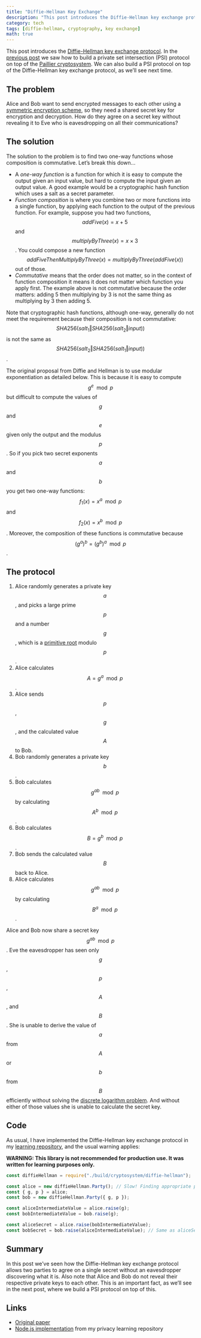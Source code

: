```yaml
---
title: "Diffie-Hellman Key Exchange"
description: "This post introduces the Diffie-Hellman key exchange protocol."
category: tech
tags: [diffie-hellman, cryptography, key exchange]
math: true
---
```


This post introduces the [Diffie-Hellman key exchange protocol][diffie-hellman wiki]. In the [previous post][psi paillier blogpost] we saw how to build a private set intersection (PSI) protocol on top of the [Paillier cryptosystem][paillier cryptosystem blogpost]. We can also build a PSI protocol on top of the Diffie-Hellman key exchange protocol, as we’ll see next time.

## The problem

Alice and Bob want to send encrypted messages to each other using a [symmetric encryption scheme][symmetric encryption wiki], so they need a shared secret key for encryption and decryption. How do they agree on a secret key without revealing it to Eve who is eavesdropping on all their communications?

## The solution

The solution to the problem is to find two one-way functions whose composition is commutative. Let’s break this down...

- A _one-way function_ is a function for which it is easy to compute the output given an input value, but hard to compute the input given an output value. A good example would be a cryptographic hash function which uses a salt as a secret parameter.
- _Function composition_ is where you combine two or more functions into a single function, by applying each function to the output of the previous function. For example, suppose you had two functions, $$addFive(x) = x + 5$$ and $$multiplyByThree(x) = x \times 3$$. You could compose a new function $$addFiveThenMultiplyByThree(x) = multiplyByThree(addFive(x))$$ out of those.
- _Commutative_ means that the order does not matter, so in the context of function composition it means it does not matter which function you apply first. The example above is not commutative because the order matters: adding 5 then multiplying by 3 is not the same thing as multiplying by 3 then adding 5.

Note that cryptographic hash functions, although one-way, generally do not meet the requirement because their composition is not commutative: $$SHA256(salt_1 \Vert SHA256(salt_2 \Vert input))$$ is not the same as $$SHA256(salt_2 \Vert SHA256(salt_1 \Vert input))$$.

The original proposal from Diffie and Hellman is to use modular exponentiation as detailed below. This is because it is easy to compute $$g^e \mod p$$ but difficult to compute the values of $$g$$ and $$e$$ given only the output and the modulus $$p$$. So if you pick two secret exponents $$a$$ and $$b$$ you get two one-way functions: $$f_1(x) = x^a \mod p$$ and $$f_2(x) = x^b \mod p$$. Moreover, the composition of these functions is commutative because $$(g^a)^b = (g^b)^a \mod p$$.

## The protocol

1. Alice randomly generates a private key $$a$$, and picks a large prime $$p$$ and a number $$g$$, which is a [primitive root][primitive root wiki] modulo $$p$$.
1. Alice calculates $$A = g^a \mod p$$.
1. Alice sends $$p$$, $$g$$, and the calculated value $$A$$ to Bob.
1. Bob randomly generates a private key $$b$$.
1. Bob calculates $$g^{ab} \mod p$$ by calculating $$A^b \mod p$$.
1. Bob calculates $$B = g^b \mod p$$.
1. Bob sends the calculated value $$B$$ back to Alice.
1. Alice calculates $$g^{ab} \mod p$$ by calculating $$B^a \mod p$$.

Alice and Bob now share a secret key $$g^{ab} \mod p$$. Eve the eavesdropper has seen only $$g$$, $$p$$, $$A$$, and $$B$$. She is unable to derive the value of $$a$$ from $$A$$ or $$b$$ from $$B$$ efficiently without solving the [discrete logarithm problem][discrete logarithm wiki]. And without either of those values she is unable to calculate the secret key.

## Code

As usual, I have implemented the Diffie-Hellman key exchange protocol in my [learning repository][willclarktech privacy-implementations], and the usual warning applies:

**WARNING: This library is not recommended for production use. It was written for learning purposes only.**

```js
const diffieHellman = require("./build/cryptosystem/diffie-hellman");

const alice = new diffieHellman.Party(); // Slow! Finding appropriate prime numbers.
const { g, p } = alice;
const bob = new diffieHellman.Party({ g, p });

const aliceIntermediateValue = alice.raise(g);
const bobIntermediateValue = bob.raise(g);

const aliceSecret = alice.raise(bobIntermediateValue);
const bobSecret = bob.raise(aliceIntermediateValue); // Same as aliceSecret
```

## Summary

In this post we’ve seen how the Diffie-Hellman key exchange protocol allows two parties to agree on a single secret without an eavesdropper discovering what it is. Also note that Alice and Bob do not reveal their respective private keys to each other. This is an important fact, as we’ll see in the next post, where we build a PSI protocol on top of this.

## Links

- [Original paper][diffie-hellman 1976]
- [Node.js implementation][willclarktech implementation] from my privacy learning repository

[diffie-hellman wiki]: https://en.wikipedia.org/wiki/Diffie%E2%80%93Hellman_key_exchange
[psi paillier blogpost]: https://blog.willclark.tech/tech/2020/05/18/psi-with-paillier.html
[paillier cryptosystem blogpost]: https://blog.willclark.tech/tech/2020/05/15/paillier-cryptosystem.html
[symmetric encryption wiki]: https://en.wikipedia.org/wiki/Symmetric-key_algorithm
[primitive root wiki]: https://en.wikipedia.org/wiki/Primitive_root_modulo_n
[discrete logarithm wiki]: https://en.wikipedia.org/wiki/Discrete_logarithm
[diffie-hellman 1976]: https://ee.stanford.edu/~hellman/publications/24.pdf
[willclarktech privacy-implementations]: https://github.com/willclarktech/privacy-implementations
[willclarktech implementation]: https://github.com/willclarktech/privacy-implementations/tree/master/src/cryptosystem/diffie-hellman
